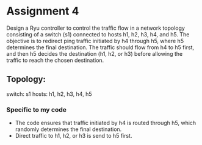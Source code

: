 # Assignment 4

Design a Ryu controller to control the traffic flow in a network topology consisting of a switch (s1) connected to hosts h1, h2, h3, h4, and h5. The objective is to redirect ping traffic initiated by h4 through h5, where h5 determines the final destination. The traffic should flow from h4 to h5 first, and then h5 decides the destination (h1, h2, or h3) before allowing the traffic to reach the chosen destination.

## Topology:
switch: s1
hosts: h1, h2, h3, h4, h5

### Specific to my code
- The code ensures that traffic initiated by h4 is routed through h5, which randomly determines the final destination.
- Direct traffic to h1, h2, or h3 is send to h5 first.
